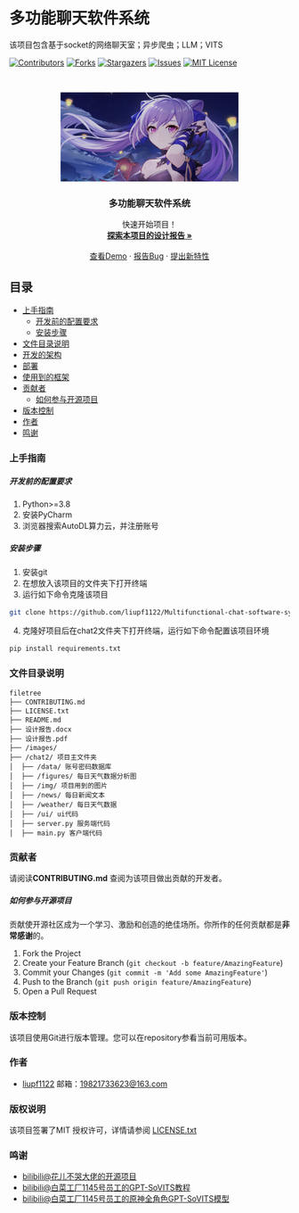 

# 多功能聊天软件系统

该项目包含基于socket的网络聊天室；异步爬虫；LLM；VITS

<!-- PROJECT SHIELDS -->

[![Contributors][contributors-shield]][contributors-url]
[![Forks][forks-shield]][forks-url]
[![Stargazers][stars-shield]][stars-url]
[![Issues][issues-shield]][issues-url]
[![MIT License][license-shield]][license-url]

<!-- PROJECT LOGO -->
<br />

<p align="center">
  <a href="https://github.com/liupf1122/Multifunctional-chat-software-system/main/">
    <img src="images/%E5%88%BB%E6%99%B4%E8%83%8C%E6%99%AF.png" alt="Logo" width="320" height="160">
  </a>

  <h3 align="center">多功能聊天软件系统</h3>
  <p align="center">
    快速开始项目！
    <br />
    <a href="https://github.com/liupf1122/Multifunctional-chat-software-system/blob/main/%E8%AE%BE%E8%AE%A1%E6%8A%A5%E5%91%8A.pdf"><strong>探索本项目的设计报告 »</strong></a>
    <br />
    <br />
    <a href="https://github.com/liupf1122/Multifunctional-chat-software-system/main/%E8%AE%BE%E8%AE%A1%E6%8A%A5%E5%91%8A.pdf">查看Demo</a>
    ·
    <a href="https://github.com/liupf1122/Multifunctional-chat-software-system/issues">报告Bug</a>
    ·
    <a href="https://github.com/liupf1122/Multifunctional-chat-software-system/issues">提出新特性</a>
  </p>

</p>


 
## 目录

- [上手指南](#上手指南)
  - [开发前的配置要求](#开发前的配置要求)
  - [安装步骤](#安装步骤)
- [文件目录说明](#文件目录说明)
- [开发的架构](#开发的架构)
- [部署](#部署)
- [使用到的框架](#使用到的框架)
- [贡献者](#贡献者)
  - [如何参与开源项目](#如何参与开源项目)
- [版本控制](#版本控制)
- [作者](#作者)
- [鸣谢](#鸣谢)

### 上手指南




##### 开发前的配置要求

1. Python>=3.8
2. 安装PyCharm
3. 浏览器搜索AutoDL算力云，并注册账号

##### **安装步骤**

1. 安装git
2. 在想放入该项目的文件夹下打开终端
3. 运行如下命令克隆该项目

```sh
git clone https://github.com/liupf1122/Multifunctional-chat-software-system.git
```

4. 克隆好项目后在chat2文件夹下打开终端，运行如下命令配置该项目环境
```sh
pip install requirements.txt
```

### 文件目录说明

```
filetree 
├── CONTRIBUTING.md
├── LICENSE.txt
├── README.md
├── 设计报告.docx
├── 设计报告.pdf
├── /images/
├── /chat2/ 项目主文件夹
│  ├── /data/ 账号密码数据库
│  ├── /figures/ 每日天气数据分析图
│  ├── /img/ 项目用到的图片
│  ├── /news/ 每日新闻文本
│  ├── /weather/ 每日天气数据
│  ├── /ui/ ui代码
│  ├── server.py 服务端代码
│  ├── main.py 客户端代码
```


### 贡献者

请阅读**CONTRIBUTING.md** 查阅为该项目做出贡献的开发者。

##### 如何参与开源项目

贡献使开源社区成为一个学习、激励和创造的绝佳场所。你所作的任何贡献都是**非常感谢**的。


1. Fork the Project
2. Create your Feature Branch (`git checkout -b feature/AmazingFeature`)
3. Commit your Changes (`git commit -m 'Add some AmazingFeature'`)
4. Push to the Branch (`git push origin feature/AmazingFeature`)
5. Open a Pull Request



### 版本控制

该项目使用Git进行版本管理。您可以在repository参看当前可用版本。

### 作者
- [liupf1122](https://github.com/liupf1122) 邮箱：19821733623@163.com

### 版权说明

该项目签署了MIT 授权许可，详情请参阅 [LICENSE.txt](https://github.com/liupf1122/Multifunctional-chat-software-system/blob/main/LICENSE.txt)

### 鸣谢


- [bilibili@花儿不哭大佬的开源项目](https://www.bilibili.com/video/BV12g4y1m7Uw/?spm_id_from=333.788.recommend_more_video.1&vd_source=529e44bf5ded1d64297050272307686e)
- [bilibili@白菜工厂1145号员工的GPT-SoVITS教程](https://www.bilibili.com/video/BV1GJ4m1e7x2/?spm_id_from=333.1007.top_right_bar_window_custom_collection.content.click&vd_source=529e44bf5ded1d64297050272307686e)
- [bilibili@白菜工厂1145号员工的原神全角色GPT-SoVITS模型](https://www.bilibili.com/video/BV1zt421g73Q/?spm_id_from=333.788.top_right_bar_window_custom_collection.content.click&vd_source=529e44bf5ded1d64297050272307686e)


<!-- links -->
[your-project-path]:liupf1122/Multifunctional-chat-software-system
[contributors-shield]: https://img.shields.io/github/contributors/liupf1122/Multifunctional-chat-software-system.svg?style=flat-square
[contributors-url]: https://github.com/liupf1122/Multifunctional-chat-software-system/graphs/contributors
[forks-shield]: https://img.shields.io/github/forks/liupf1122/Multifunctional-chat-software-system.svg?style=flat-square
[forks-url]: https://github.com/liupf1122/Multifunctional-chat-software-system/network/members
[stars-shield]: https://img.shields.io/github/stars/liupf1122/Multifunctional-chat-software-system.svg?style=flat-square
[stars-url]: https://github.com/liupf1122/Multifunctional-chat-software-system/stargazers
[issues-shield]: https://img.shields.io/github/issues/liupf1122/Multifunctional-chat-software-system.svg?style=flat-square
[issues-url]: https://img.shields.io/github/issues/liupf1122/Multifunctional-chat-software-system.svg
[license-shield]: https://img.shields.io/github/license/liupf1122/Multifunctional-chat-software-system.svg?style=flat-square
[license-url]: https://github.com/liupf1122/Multifunctional-chat-software-system/blob/main/LICENSE
[linkedin-shield]: https://img.shields.io/badge/-LinkedIn-black.svg?style=flat-square&logo=linkedin&colorB=555
[linkedin-url]: https://linkedin.com/in/shaojintian
